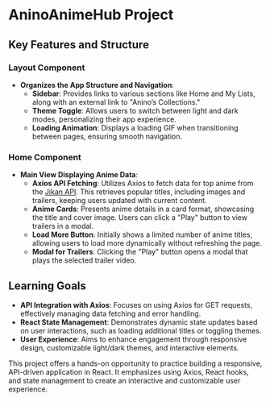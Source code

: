 # AninoAnimeHub Project

## Key Features and Structure

### Layout Component
- **Organizes the App Structure and Navigation**: 
  - **Sidebar**: Provides links to various sections like Home and My Lists, along with an external link to "Anino’s Collections."
  - **Theme Toggle**: Allows users to switch between light and dark modes, personalizing their app experience.
  - **Loading Animation**: Displays a loading GIF when transitioning between pages, ensuring smooth navigation.

### Home Component
- **Main View Displaying Anime Data**:
  - **Axios API Fetching**: Utilizes Axios to fetch data for top anime from the [Jikan API](https://jikan.moe/). This retrieves popular titles, including images and trailers, keeping users updated with current content.
  - **Anime Cards**: Presents anime details in a card format, showcasing the title and cover image. Users can click a "Play" button to view trailers in a modal.
  - **Load More Button**: Initially shows a limited number of anime titles, allowing users to load more dynamically without refreshing the page.
  - **Modal for Trailers**: Clicking the "Play" button opens a modal that plays the selected trailer video.

## Learning Goals
- **API Integration with Axios**: Focuses on using Axios for GET requests, effectively managing data fetching and error handling.
- **React State Management**: Demonstrates dynamic state updates based on user interactions, such as loading additional titles or toggling themes.
- **User Experience**: Aims to enhance engagement through responsive design, customizable light/dark themes, and interactive elements.

This project offers a hands-on opportunity to practice building a responsive, API-driven application in React. It emphasizes using Axios, React hooks, and state management to create an interactive and customizable user experience.
